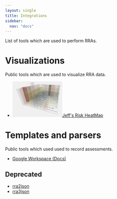 ```yaml
---
layout: single
title: Integrations
sidebar:
  nav: "docs"
---
```


List of tools which are used to perform RRAs. 

# Visualizations

Public tools which are used to visualize RRA data.

- ![Heatmap](/assets/img/heatmap-tweet.jpg)[Jeff's Risk HeatMap](https://github.com/jeffbryner/riskHeatMap)

# Templates and parsers

Public tools which used used to record assessments.

- [Google Workspace (Docs)](https://github.com/RapidRiskAssessment/gdocs)


## Deprecated

- [rra2json](https://github.com/gdestuynder/rra2json)
- [rra3json](https://github.com/gdestuynder/rra3json)
